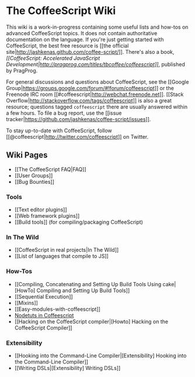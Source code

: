 # The CoffeeScript Wiki

This wiki is a work-in-progress containing some useful lists and how-tos on advanced CoffeeScript topics. It does not contain authoritative documentation on the language. If you're just getting started with CoffeeScript, the best free resource is [[the official site|http://jashkenas.github.com/coffee-script/]]. There's also a book, *[[CoffeeScript: Accelerated JavaScript Development|http://pragprog.com/titles/tbcoffee/coffeescript]]*, published by PragProg.

For general discussions and questions about CoffeeScript, see the [[Google Group|https://groups.google.com/forum/#!forum/coffeescript]] or the Freenode IRC room [[#coffeescript|http://webchat.freenode.net]]. [[Stack Overflow|http://stackoverflow.com/tags/coffeescript]] is also a great resource; questions tagged `coffeescript` there are usually answered within a few hours. To file a bug report, use the [[issue tracker|https://github.com/jashkenas/coffee-script/issues]].

To stay up-to-date with CoffeeScript, follow [[@coffeescript|http://twitter.com/coffeescript]] on Twitter.

## Wiki Pages

* [[The CoffeeScript FAQ|FAQ]]
* [[User Groups]]
* [[Bug Bounties]]

### Tools

* [[Text editor plugins]]
* [[Web framework plugins]]
* [[Build tools]] (for compiling/packaging CoffeeScript)

### In The Wild
* [[CoffeeScript in real projects|In The Wild]]
* [[List of languages that compile to JS]]

### How-Tos

* [[Compiling, Concatenating and Setting Up Build Tools Using cake|[HowTo] Compiling and Setting Up Build Tools]]
* [[Sequential Execution]]
* [[Mixins]]
* [[Easy-modules-with-coffeescript]]
* [Nodetuts in Coffeescript](http://jaigouk.github.com/nodetuts-coffeescript/)
* [[Hacking on the CoffeeScript compiler|[Howto] Hacking on the CoffeeScript Compiler]]

### Extensibility

* [[Hooking into the Command-Line Compiler|[Extensibility] Hooking into the Command-Line Compiler]]
* [[Writing DSLs|[Extensibility] Writing DSLs]]